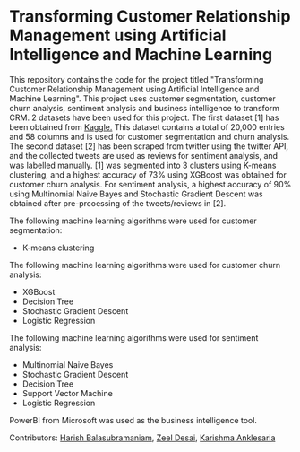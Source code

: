 # Transforming Customer Relationship Management using Artificial Intelligence and Machine Learning
This repository contains the code for the project titled "Transforming Customer Relationship Management using Artificial Intelligence and Machine Learning". This project uses customer segmentation, customer churn analysis, sentiment analysis and business intelligence to transform CRM. 2 datasets have been used for this project. The first dataset [1] has been obtained from [Kaggle.](https://www.kaggle.com/datasets/jpacse/datasets-for-churn-telecom) This dataset contains a total of 20,000 entries and 58 columns and is used for customer segmentation and churn analysis. The second dataset [2] has been scraped from twitter using the twitter API, and the collected tweets are used as reviews for sentiment analysis, and was labelled manually. [1] was segmented into 3 clusters using K-means clustering, and a highest accuracy of 73% using XGBoost was obtained for customer churn analysis. For sentiment analysis, a highest accuracy of 90% using Multinomial Naive Bayes and Stochastic Gradient Descent was obtained after pre-prcoessing of the tweets/reviews in [2].

The following machine learning algorithms were used for customer segmentation:
- K-means clustering

The following machine learning algorithms were used for customer churn analysis:
- XGBoost
- Decision Tree
- Stochastic Gradient Descent
- Logistic Regression

The following machine learning algorithms were used for sentiment analysis:
- Multinomial Naive Bayes
- Stochastic Gradient Descent
- Decision Tree
- Support Vector Machine
- Logistic Regression

PowerBI from Microsoft was used as the business intelligence tool.

Contributors: [Harish Balasubramaniam](https://www.linkedin.com/in/harish-balasubramaniam/), [Zeel Desai](https://www.linkedin.com/in/zeel-desai-555202180/), [Karishma Anklesaria](https://www.linkedin.com/in/karishma-anklesaria-72a5b320a/)
